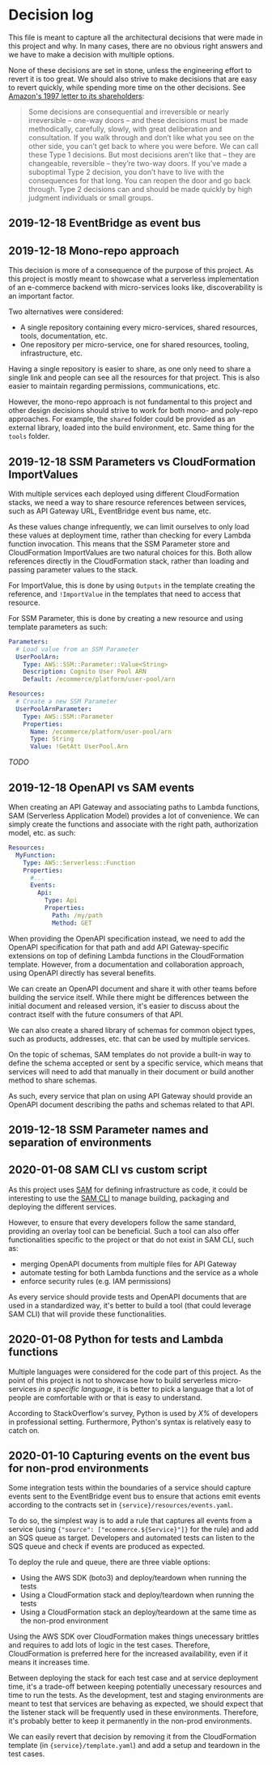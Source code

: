 Decision log
============

This file is meant to capture all the architectural decisions that were made in this project and why. In many cases, there are no obvious right answers and we have to make a decision with multiple options.

None of these decisions are set in stone, unless the engineering effort to revert it is too great. We should also strive to make decisions that are easy to revert quickly, while spending more time on the other decisions. See [Amazon's 1997 letter to its shareholders](https://www.sec.gov/Archives/edgar/data/1018724/000119312516530910/d168744dex991.htm):

> Some decisions are consequential and irreversible or nearly irreversible – one-way doors – and these decisions must be made methodically, carefully, slowly, with great deliberation and consultation. If you walk through and don’t like what you see on the other side, you can’t get back to where you were before. We can call these Type 1 decisions. But most decisions aren’t like that – they are changeable, reversible – they’re two-way doors. If you’ve made a suboptimal Type 2 decision, you don’t have to live with the consequences for that long. You can reopen the door and go back through. Type 2 decisions can and should be made quickly by high judgment individuals or small groups.

## 2019-12-18 EventBridge as event bus

## 2019-12-18 Mono-repo approach

This decision is more of a consequence of the purpose of this project. As this project is mostly meant to showcase what a serverless implementation of an e-commerce backend with micro-services looks like, discoverability is an important factor.

Two alternatives were considered:

* A single repository containing every micro-services, shared resources, tools, documentation, etc.
* One repository per micro-service, one for shared resources, tooling, infrastructure, etc.

Having a single repository is easier to share, as one only need to share a single link and people can see all the resources for that project. This is also easier to maintain regarding permissions, communications, etc.

However, the mono-repo approach is not fundamental to this project and other design decisions should strive to work for both mono- and poly-repo approaches. For example, the `shared` folder could be provided as an external library, loaded into the build environment, etc. Same thing for the `tools` folder.

## 2019-12-18 SSM Parameters vs CloudFormation ImportValues

With multiple services each deployed using different CloudFormation stacks, we need a way to share resource references between services, such as API Gateway URL, EventBridge event bus name, etc.

As these values change infrequently, we can limit ourselves to only load these values at deployment time, rather than checking for every Lambda function invocation. This means that the SSM Parameter store and CloudFormation ImportValues are two natural choices for this. Both allow references directly in the CloudFormation stack, rather than loading and passing parameter values to the stack.

For ImportValue, this is done by using `Outputs` in the template creating the reference, and `!ImportValue` in the templates that need to access that resource.

For SSM Parameter, this is done by creating a new resource and using template parameters as such:

```yaml
Parameters:
  # Load value from an SSM Parameter
  UserPoolArn:
    Type: AWS::SSM::Parameter::Value<String>
    Description: Cognito User Pool ARN
    Default: /ecommerce/platform/user-pool/arn

Resources:
  # Create a new SSM Parameter
  UserPoolArnParameter:
    Type: AWS::SSM::Parameter
    Properties:
      Name: /ecommerce/platform/user-pool/arn
      Type: String
      Value: !GetAtt UserPool.Arn
```

_TODO_

## 2019-12-18 OpenAPI vs SAM events

When creating an API Gateway and associating paths to Lambda functions, SAM (Serverless Application Model) provides a lot of convenience. We can simply create the functions and associate with the right path, authorization model, etc. as such:

```yaml
Resources:
  MyFunction:
    Type: AWS::Serverless::Function
    Properties:
      #...
      Events:
        Api:
          Type: Api
          Properties:
            Path: /my/path
            Method: GET
```

When providing the OpenAPI specification instead, we need to add the OpenAPI specification for that path and add API Gateway-specific extensions on top of defining Lambda functions in the CloudFormation template. However, from a documentation and collaboration approach, using OpenAPI directly has several benefits.

We can create an OpenAPI document and share it with other teams before building the service itself. While there might be differences between the initial document and released version, it's easier to discuss about the contract itself with the future consumers of that API.

We can also create a shared library of schemas for common object types, such as products, addresses, etc. that can be used by multiple services.

On the topic of schemas, SAM templates do not provide a built-in way to define the schema accepted or sent by a specific service, which means that services will need to add that manually in their document or build another method to share schemas.

As such, every service that plan on using API Gateway should provide an OpenAPI document describing the paths and schemas related to that API.

## 2019-12-18 SSM Parameter names and separation of environments

## 2020-01-08 SAM CLI vs custom script

As this project uses [SAM](https://github.com/awslabs/serverless-application-model) for defining infrastructure as code, it could be interesting to use the [SAM CLI](https://github.com/awslabs/aws-sam-cli) to manage building, packaging and deploying the different services.

However, to ensure that every developers follow the same standard, providing an overlay tool can be beneficial. Such a tool can also offer functionalities specific to the project or that do not exist in SAM CLI, such as:

* merging OpenAPI documents from multiple files for API Gateway
* automate testing for both Lambda functions and the service as a whole
* enforce security rules (e.g. IAM permissions)

As every service should provide tests and OpenAPI documents that are used in a standardized way, it's better to build a tool (that could leverage SAM CLI) that will provide these functionalities.

## 2020-01-08 Python for tests and Lambda functions

Multiple languages were considered for the code part of this project. As the point of this project is not to showcase how to build serverless micro-services _in a specific language_, it is better to pick a language that a lot of people are comfortable with or that is easy to understand.

According to StackOverflow's survey, Python is used by _X%_ of developers in professional setting. Furthermore, Python's syntax is relatively easy to catch on.

## 2020-01-10 Capturing events on the event bus for non-prod environments

Some integration tests within the boundaries of a service should capture events sent to the EventBridge event bus to ensure that actions emit events according to the contracts set in `{service}/resources/events.yaml`.

To do so, the simplest way is to add a rule that captures all events from a service (using `{"source": ["ecommerce.${Service}"]}` for the rule) and add an SQS queue as target. Developers and automated tests can listen to the SQS queue and check if events are produced as expected.

To deploy the rule and queue, there are three viable options:

* Using the AWS SDK (boto3) and deploy/teardown when running the tests
* Using a CloudFormation stack and deploy/teardown when running the tests
* Using a CloudFormation stack an deploy/teardown at the same time as the non-prod environment

Using the AWS SDK over CloudFormation makes things unecessary brittles and requires to add lots of logic in the test cases. Therefore, CloudFormation is preferred here for the increased availability, even if it means it increases time.

Between deploying the stack for each test case and at service deployment time, it's a trade-off between keeping potentially unecessary resources and time to run the tests. As the development, test and staging environments are meant to test that services are behaving as expected, we should expect that the listener stack will be frequently used in these environments. Therefore, it's probably better to keep it permanently in the non-prod environments.

We can easily revert that decision by removing it from the CloudFormation template (in `{service}/template.yaml`) and add a setup and teardown in the test cases.